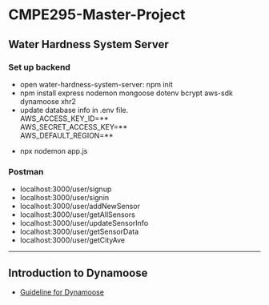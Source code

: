 # CMPE295-Master-Project

## Water Hardness System Server
### Set up backend
- open water-hardness-system-server: npm init
- npm install express nodemon mongoose dotenv bcrypt aws-sdk dynamoose xhr2
- update database info in .env file. 
<br>AWS_ACCESS_KEY_ID=**
<br>AWS_SECRET_ACCESS_KEY=**
<br>AWS_DEFAULT_REGION=**
<!-- - npm i aws-sdk --save
- npm i dynamoose -->
- npx nodemon app.js

### Postman
- localhost:3000/user/signup
- localhost:3000/user/signin 
- localhost:3000/user/addNewSensor
- localhost:3000/user/getAllSensors
- localhost:3000/user/updateSensorInfo
- localhost:3000/user/getSensorData
- localhost:3000/user/getCityAve

---
## Introduction to Dynamoose
- [Guideline for Dynamoose](https://dynamoosejs.com/getting_started/Introduction)
